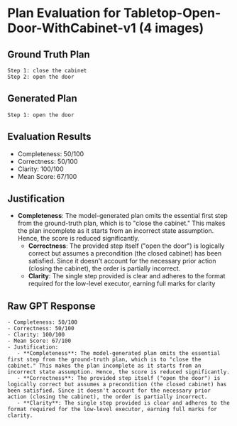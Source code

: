 # Plan Evaluation for Tabletop-Open-Door-WithCabinet-v1 (4 images)

## Ground Truth Plan
```
Step 1: close the cabinet
Step 2: open the door
```

## Generated Plan
```
Step 1: open the door
```

## Evaluation Results
- Completeness: 50/100
- Correctness: 50/100
- Clarity: 100/100
- Mean Score: 67/100

## Justification
- **Completeness**: The model-generated plan omits the essential first step from the ground-truth plan, which is to "close the cabinet." This makes the plan incomplete as it starts from an incorrect state assumption. Hence, the score is reduced significantly.  
   - **Correctness**: The provided step itself ("open the door") is logically correct but assumes a precondition (the closed cabinet) has been satisfied. Since it doesn't account for the necessary prior action (closing the cabinet), the order is partially incorrect.  
   - **Clarity**: The single step provided is clear and adheres to the format required for the low-level executor, earning full marks for clarity

## Raw GPT Response
```
- Completeness: 50/100  
- Correctness: 50/100  
- Clarity: 100/100  
- Mean Score: 67/100  
- Justification:  
   - **Completeness**: The model-generated plan omits the essential first step from the ground-truth plan, which is to "close the cabinet." This makes the plan incomplete as it starts from an incorrect state assumption. Hence, the score is reduced significantly.  
   - **Correctness**: The provided step itself ("open the door") is logically correct but assumes a precondition (the closed cabinet) has been satisfied. Since it doesn't account for the necessary prior action (closing the cabinet), the order is partially incorrect.  
   - **Clarity**: The single step provided is clear and adheres to the format required for the low-level executor, earning full marks for clarity.
```
